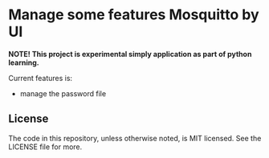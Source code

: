 # Manage some features Mosquitto by UI

__NOTE! This project is experimental simply application as part of python learning.__

Current features is:
- manage the password file

## License 
The code in this repository, unless otherwise noted, is MIT licensed. See the LICENSE file for more.
